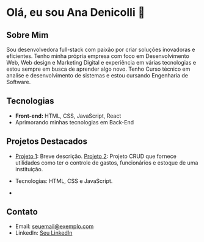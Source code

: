 # Olá, eu sou Ana Denicolli 👋

## Sobre Mim
Sou desenvolvedora full-stack com paixão por criar soluções inovadoras e eficientes. Tenho minha própria empresa com foco em Desenvolvimento Web, Web design e Marketing Digital e experiência em várias tecnologias e estou sempre em busca de aprender algo novo.
Tenho Curso técnico em analise e desenvolvimento de sistemas e estou cursando Engenharia de Software.

## Tecnologias
- **Front-end:** HTML, CSS, JavaScript, React
- Aprimorando minhas tecnologias em Back-End


## Projetos Destacados
- [Projeto 1]([link](https://inventario-digital.netlify.app)): Breve descrição.
 [Projeto 2]([link](https://inventario-digital.netlify.app)):  Projeto CRUD que fornece utilidades como ter o controle de gastos, funcionários e estoque de uma instituição.
- Tecnologias: HTML, CSS e JavaScript.

- 
## Contato
- Email: [seuemail@exemplo.com](mailto:seuemail@exemplo.com)
- LinkedIn: [Seu LinkedIn](https://linkedin.com/in/seulinkedin)

